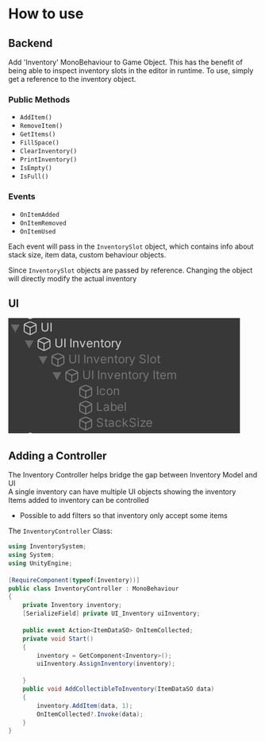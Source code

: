 # How to use
## Backend
Add 'Inventory' MonoBehaviour to Game Object. This has the benefit of being able to inspect inventory slots in the editor in runtime.
To use, simply get a reference to the inventory object.

### Public Methods
- `AddItem()`
- `RemoveItem()`
- `GetItems()`
- `FillSpace()` 
- `ClearInventory()`
- `PrintInventory()`
- `IsEmpty()`
- `IsFull()`
### Events
- `OnItemAdded`
- `OnItemRemoved`
- `OnItemUsed`

Each event will pass in the `InventorySlot` object, which contains info about stack size, item data, custom behaviour objects.

Since `InventorySlot` objects are passed by reference. Changing the object will directly modify the actual inventory

## UI 
![alt text](image.png "Built in UI Hierachy")

## Adding a Controller
The Inventory Controller helps bridge the gap between Inventory Model and UI  
A single inventory can have multiple UI objects showing the inventory  
Items added to inventory can be controlled
- Possible to add filters so that inventory only accept some items

The `InventoryController` Class:
```cs
using InventorySystem;
using System;
using UnityEngine;

[RequireComponent(typeof(Inventory))]
public class InventoryController : MonoBehaviour
{
    private Inventory inventory;
    [SerializeField] private UI_Inventory uiInventory;

    public event Action<ItemDataSO> OnItemCollected;
    private void Start()
    {
        inventory = GetComponent<Inventory>();
        uiInventory.AssignInventory(inventory);

    }
    public void AddCollectibleToInventory(ItemDataSO data)
    {
        inventory.AddItem(data, 1);
        OnItemCollected?.Invoke(data);
    }
}
```
